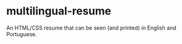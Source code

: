 multilingual-resume
===================

An HTML/CSS resume that can be seen (and printed) in English and Portuguese.